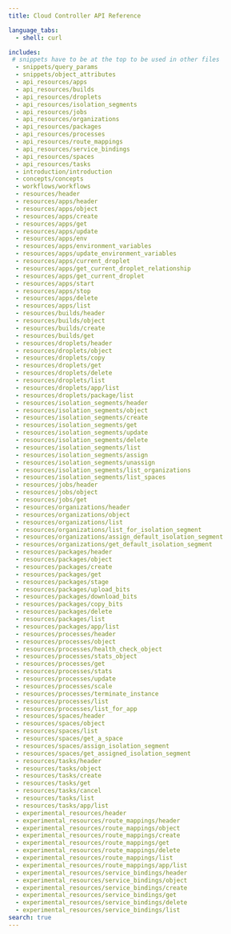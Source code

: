```yaml
---
title: Cloud Controller API Reference

language_tabs:
  - shell: curl

includes:
 # snippets have to be at the top to be used in other files
  - snippets/query_params
  - snippets/object_attributes
  - api_resources/apps
  - api_resources/builds
  - api_resources/droplets
  - api_resources/isolation_segments
  - api_resources/jobs
  - api_resources/organizations
  - api_resources/packages
  - api_resources/processes
  - api_resources/route_mappings
  - api_resources/service_bindings
  - api_resources/spaces
  - api_resources/tasks
  - introduction/introduction
  - concepts/concepts
  - workflows/workflows
  - resources/header
  - resources/apps/header
  - resources/apps/object
  - resources/apps/create
  - resources/apps/get
  - resources/apps/update
  - resources/apps/env
  - resources/apps/environment_variables
  - resources/apps/update_environment_variables
  - resources/apps/current_droplet
  - resources/apps/get_current_droplet_relationship
  - resources/apps/get_current_droplet
  - resources/apps/start
  - resources/apps/stop
  - resources/apps/delete
  - resources/apps/list
  - resources/builds/header
  - resources/builds/object
  - resources/builds/create
  - resources/builds/get
  - resources/droplets/header
  - resources/droplets/object
  - resources/droplets/copy
  - resources/droplets/get
  - resources/droplets/delete
  - resources/droplets/list
  - resources/droplets/app/list
  - resources/droplets/package/list
  - resources/isolation_segments/header
  - resources/isolation_segments/object
  - resources/isolation_segments/create
  - resources/isolation_segments/get
  - resources/isolation_segments/update
  - resources/isolation_segments/delete
  - resources/isolation_segments/list
  - resources/isolation_segments/assign
  - resources/isolation_segments/unassign
  - resources/isolation_segments/list_organizations
  - resources/isolation_segments/list_spaces
  - resources/jobs/header
  - resources/jobs/object
  - resources/jobs/get
  - resources/organizations/header
  - resources/organizations/object
  - resources/organizations/list
  - resources/organizations/list_for_isolation_segment
  - resources/organizations/assign_default_isolation_segment
  - resources/organizations/get_default_isolation_segment
  - resources/packages/header
  - resources/packages/object
  - resources/packages/create
  - resources/packages/get
  - resources/packages/stage
  - resources/packages/upload_bits
  - resources/packages/download_bits
  - resources/packages/copy_bits
  - resources/packages/delete
  - resources/packages/list
  - resources/packages/app/list
  - resources/processes/header
  - resources/processes/object
  - resources/processes/health_check_object
  - resources/processes/stats_object
  - resources/processes/get
  - resources/processes/stats
  - resources/processes/update
  - resources/processes/scale
  - resources/processes/terminate_instance
  - resources/processes/list
  - resources/processes/list_for_app
  - resources/spaces/header
  - resources/spaces/object
  - resources/spaces/list
  - resources/spaces/get_a_space
  - resources/spaces/assign_isolation_segment
  - resources/spaces/get_assigned_isolation_segment
  - resources/tasks/header
  - resources/tasks/object
  - resources/tasks/create
  - resources/tasks/get
  - resources/tasks/cancel
  - resources/tasks/list
  - resources/tasks/app/list
  - experimental_resources/header
  - experimental_resources/route_mappings/header
  - experimental_resources/route_mappings/object
  - experimental_resources/route_mappings/create
  - experimental_resources/route_mappings/get
  - experimental_resources/route_mappings/delete
  - experimental_resources/route_mappings/list
  - experimental_resources/route_mappings/app/list
  - experimental_resources/service_bindings/header
  - experimental_resources/service_bindings/object
  - experimental_resources/service_bindings/create
  - experimental_resources/service_bindings/get
  - experimental_resources/service_bindings/delete
  - experimental_resources/service_bindings/list
search: true
---
```

